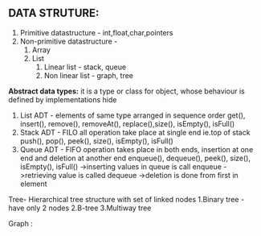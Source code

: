 ## DATA STRUTURE:
1. Primitive datastructure - int,float,char,pointers
2. Non-primitive datastructure - 
	1. Array
	2. List
		1. Linear list - stack, queue
		2. Non linear list - graph, tree


**Abstract data types:** it is a type or class for object, whose behaviour is defined by implementations hide
1. List ADT - elements of same type arranged in sequence order 
		get(), insert(), remove(), removeAt(), replace(),size(), isEmpty(), isFull()
2. Stack ADT - FILO all operation take place at single end ie.top of stack 
		push(), pop(), peek(), size(), isEmpty(), isFull()
3. Queue ADT - FIFO operation takes place in both ends, insertion at one end and deletion at another end
		enqueue(), dequeue(), peek(), size(), isEmpty(), isFull()
		->inserting values in queue is call enqueue
		->retrieving value is called dequeue
		->deletion is done from first in element
	
Tree- 	Hierarchical tree structure with set of linked nodes
	1.Binary tree - have only 2 nodes
	2.B-tree
	3.Multiway tree

Graph : 
